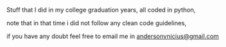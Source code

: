 Stuff that I did in my college graduation years, all coded in python, 

note that in that time i did not follow any clean code guidelines,

if you have any doubt feel free to email me in andersonvnicius@gmail.com 
